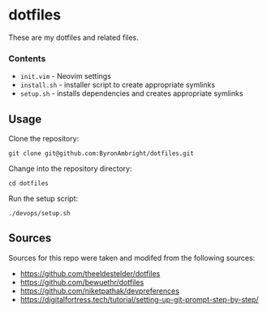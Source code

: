 # dotfiles

These are my dotfiles and related files.

### Contents
- `init.vim` - Neovim settings
- `install.sh` - installer script to create appropriate symlinks
- `setup.sh` - installs dependencies and creates appropriate symlinks

## Usage

Clone the repository:

    git clone git@github.com:ByronAmbright/dotfiles.git

Change into the repository directory:

    cd dotfiles

Run the setup script:

    ./devops/setup.sh


## Sources

Sources for this repo were taken and modifed from the following sources:
* https://github.com/theeldestelder/dotfiles
* https://github.com/bewuethr/dotfiles
* https://github.com/niketpathak/devpreferences
* https://digitalfortress.tech/tutorial/setting-up-git-prompt-step-by-step/
